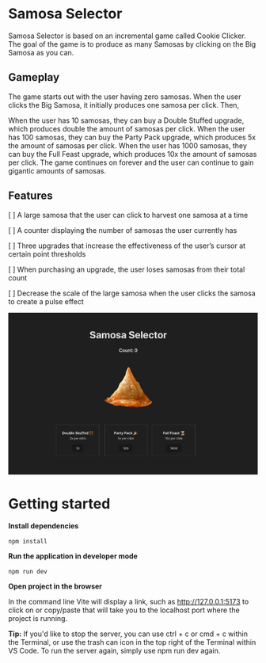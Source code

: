 # Samosa Selector
Samosa Selector is based on an incremental game called Cookie Clicker.
The goal of the game is to produce as many Samosas by clicking on the Big Samosa as you can. 

## Gameplay
The game starts out with the user having zero samosas. When the user clicks the Big Samosa, it initially produces one samosa per click. Then,

When the user has 10 samosas, they can buy a Double Stuffed upgrade, which produces double the amount of samosas per click.
When the user has 100 samosas, they can buy the Party Pack upgrade, which produces 5x the amount of samosas per click.
When the user has 1000 samosas, they can buy the Full Feast upgrade, which produces 10x the amount of samosas per click.
The game continues on forever and the user can continue to gain gigantic amounts of samosas.


## Features
[ ] A large samosa that the user can click to harvest one samosa at a time

[ ] A counter displaying the number of samosas the user currently has

[ ] Three upgrades that increase the effectiveness of the user’s cursor at certain point thresholds

[ ] When purchasing an upgrade, the user loses samosas from their total count

[ ] Decrease the scale of the large samosa when the user clicks the samosa to create a pulse effect

<img src="src/assets/Samosa.gif" title="Samosa gif" alt="Samosa gif">

# Getting started
**Install dependencies**
```
npm install
```

**Run the application in developer mode**

```
npm run dev
```

**Open project in the browser**

In the command line Vite will display a link, such as http://127.0.0.1:5173 to click on or copy/paste that will take you to the localhost port where the project is running.


**Tip:** If you'd like to stop the server, you can use ctrl + c or cmd + c within the Terminal, or use the trash can icon in the top right of the Terminal within VS Code. To run the server again, simply use npm run dev again.
